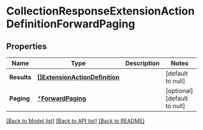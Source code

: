# CollectionResponseExtensionActionDefinitionForwardPaging

## Properties
Name | Type | Description | Notes
------------ | ------------- | ------------- | -------------
**Results** | [**[]ExtensionActionDefinition**](ExtensionActionDefinition.md) |  | [default to null]
**Paging** | [***ForwardPaging**](ForwardPaging.md) |  | [optional] [default to null]

[[Back to Model list]](../README.md#documentation-for-models) [[Back to API list]](../README.md#documentation-for-api-endpoints) [[Back to README]](../README.md)

